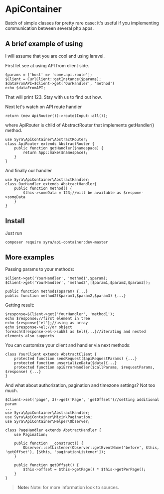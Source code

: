 ApiContainer
============

Batch of simple classes for pretty rare case: it's useful if you implementing communication between several php apps.

A brief example of using
---------
I will assume that you are cool and using laravel.

First let see at using API from client side.
```
$params = ['host' => 'some.api.route'];
$Client = CurlClient::getInstance($params);
$dataFromAPI=$Client->get('OurHandler', 'method')
echo $dataFromAPI;
```
That will print 123. Stay with us to find out how.

Next let's watch on API route handler
```
return (new ApiRouter())->route(Input::all());
```
where ApiRouter is child of AbstractRouter that implements getHandler() method.
```
use Syra\ApiContainer\AbstractRouter;
class ApiRouter extends AbstractRouter {
	public function getHandler($namespace) {
		return App::make($namespace);
	}
}
```
And finally our handler
```
use Syra\ApiContainer\AbstractHandler;
class OurHandler extends AbstractHandler{
	public function method() {
		$this->someData = 123;//will be available as $respone->someData
	}
}
```

Install
------
Just run
```
composer require syra/api-container:dev-master
```

More examples
------
Passing params to your methods:
```
$Client->get('YourHandler', 'method1',$param);
$Client->get('YourHandler', 'method2',[$param1,$param2,$param3]);
```
```
public function method1($param) {...}
public function method2($param1,$param2,$param3) {...}
```
Getting result:
```
$response=$Client->get('YourHandler', 'method1');
echo $response;//first element in tree
echo $response['el'];//using as array
echo $response->el;//or object
foreach($response->el->subEl as $el){...}//iterating and nested elements also supports
```
You can customize your client and handler via next methods:
```
class YourClient extends AbstractClient {
	protected function sendRequest($apiRequestParams) {...}
	protected function unserializeData($data){...}
	protected function apiErrorHandler($callParams, $requestParams, $response) {...}
}

```
And what about authorization, pagination and timezone settings? Not too much.
```
$Client->set('page', 3)->get('Page', 'getOffset')//setting additional param
...
use Syra\ApiContainer\AbstractHandler;
use Syra\ApiContainer\Mixin\Pagination;
use Syra\ApiContainer\Helper\Observer;

class PageHandler extends AbstractHandler {
	use Pagination;

	public function __construct() {
		Observer::setListener(Observer::getEventName('before', $this, 'getOffset'), [$this, 'paginationListener']);
	}

	public function getOffset() {
		$this->offset = $this->getPage() * $this->getPerPage();
	}
}
```
>**Note:** Note: for more information look to sources.